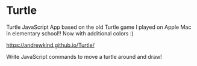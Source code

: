 # Turtle

Turtle JavaScript App based on the old Turtle game I played on Apple Mac in elementary school!! Now with additional colors :)

 https://andrewkind.github.io/Turtle/
 
 Write JavaScript commands to move a turtle around and draw!
